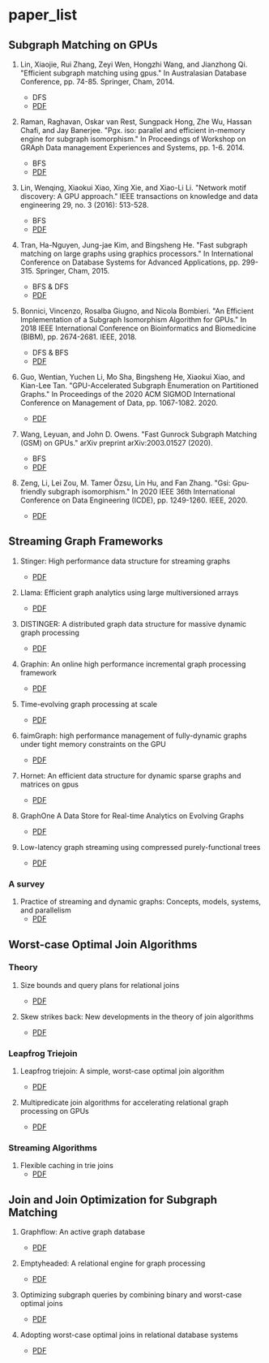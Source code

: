 # paper_list

## Subgraph Matching on GPUs

1. Lin, Xiaojie, Rui Zhang, Zeyi Wen, Hongzhi Wang, and Jianzhong Qi. "Efficient subgraph matching using gpus." In Australasian Database Conference, pp. 74-85. Springer, Cham, 2014.
    - DFS
    - [PDF](https://people.eng.unimelb.edu.au/jianzhongq/papers/ADC2014_SubgraphMatchingGPU.pdf)

2. Raman, Raghavan, Oskar van Rest, Sungpack Hong, Zhe Wu, Hassan Chafi, and Jay Banerjee. "Pgx. iso: parallel and efficient in-memory engine for subgraph isomorphism." In Proceedings of Workshop on GRAph Data management Experiences and Systems, pp. 1-6. 2014.
    - BFS
    - [PDF](https://dl.acm.org/doi/pdf/10.1145/2621934.2621939)

3. Lin, Wenqing, Xiaokui Xiao, Xing Xie, and Xiao-Li Li. "Network motif discovery: A GPU approach." IEEE transactions on knowledge and data engineering 29, no. 3 (2016): 513-528.
    - BFS
    - [PDF](https://ieeexplore.ieee.org/iel7/69/4358933/07468500.pdf)

4. Tran, Ha-Nguyen, Jung-jae Kim, and Bingsheng He. "Fast subgraph matching on large graphs using graphics processors." In International Conference on Database Systems for Advanced Applications, pp. 299-315. Springer, Cham, 2015.
    - BFS & DFS
    - [PDF](http://citeseerx.ist.psu.edu/viewdoc/download?doi=10.1.1.711.4777&rep=rep1&type=pdf)

5. Bonnici, Vincenzo, Rosalba Giugno, and Nicola Bombieri. "An Efficient Implementation of a Subgraph Isomorphism Algorithm for GPUs." In 2018 IEEE International Conference on Bioinformatics and Biomedicine (BIBM), pp. 2674-2681. IEEE, 2018.
    - DFS & BFS
    - [PDF](https://ieeexplore.ieee.org/iel7/8609864/8621069/08621444.pdf)

6. Guo, Wentian, Yuchen Li, Mo Sha, Bingsheng He, Xiaokui Xiao, and Kian-Lee Tan. "GPU-Accelerated Subgraph Enumeration on Partitioned Graphs." In Proceedings of the 2020 ACM SIGMOD International Conference on Management of Data, pp. 1067-1082. 2020.
    - [PDF](https://dl.acm.org/doi/pdf/10.1145/3318464.3389699)

7. Wang, Leyuan, and John D. Owens. "Fast Gunrock Subgraph Matching (GSM) on GPUs." arXiv preprint arXiv:2003.01527 (2020).
    - BFS
    - [PDF](https://arxiv.org/pdf/2003.01527)

8. Zeng, Li, Lei Zou, M. Tamer Özsu, Lin Hu, and Fan Zhang. "Gsi: Gpu-friendly subgraph isomorphism." In 2020 IEEE 36th International Conference on Data Engineering (ICDE), pp. 1249-1260. IEEE, 2020.
    - [PDF](https://ieeexplore.ieee.org/iel7/9093725/9101180/09101348.pdf)

## Streaming Graph Frameworks

1. Stinger: High performance data structure for streaming graphs
    - [PDF](https://ieeexplore.ieee.org/iel5/6393528/6408656/06408680.pdf)

2. Llama: Efficient graph analytics using large multiversioned arrays
    - [PDF](https://ieeexplore.ieee.org/iel7/7109453/7113253/07113298.pdf)

3. DISTINGER: A distributed graph data structure for massive dynamic graph processing
    - [PDF](https://ieeexplore.ieee.org/iel7/7347101/7363706/07363954.pdf)

4. Graphin: An online high performance incremental graph processing framework
    - [PDF](https://www.researchgate.net/profile/Theodore_Willke/publication/303786170_GraphIn_An_Online_High_Performance_Incremental_Graph_Processing_Framework/links/57521a5d08ae6807fafb769b.pdf)

5. Time-evolving graph processing at scale
    - [PDF](https://dl.acm.org/doi/pdf/10.1145/2960414.2960419)

6. faimGraph: high performance management of fully-dynamic graphs under tight memory constraints on the GPU
    - [PDF](https://markussteinberger.net/papers/faimGraph.pdf)

7. Hornet: An efficient data structure for dynamic sparse graphs and matrices on gpus
    - [PDF](https://ieeexplore.ieee.org/iel7/8534508/8547513/08547541.pdf)

8. GraphOne A Data Store for Real-time Analytics on Evolving Graphs
    - [PDF](https://dl.acm.org/doi/pdf/10.1145/3364180)

9. Low-latency graph streaming using compressed purely-functional trees
    - [PDF](https://dl.acm.org/doi/pdf/10.1145/3314221.3314598)

### A survey

1. Practice of streaming and dynamic graphs: Concepts, models, systems, and parallelism
    - [PDF](https://arxiv.org/pdf/1912.12740)

## Worst-case Optimal Join Algorithms

### Theory

1. Size bounds and query plans for relational joins
    - [PDF](https://ieeexplore.ieee.org/iel5/4690923/4690924/04691006.pdf)

2. Skew strikes back: New developments in the theory of join algorithms
    - [PDF](https://dl.acm.org/doi/pdf/10.1145/2590989.2590991)

### Leapfrog Triejoin

1. Leapfrog triejoin: A simple, worst-case optimal join algorithm
    - [PDF](http://citeseerx.ist.psu.edu/viewdoc/download?doi=10.1.1.761.4166&rep=rep1&type=pdf)

2. Multipredicate join algorithms for accelerating relational graph processing on GPUs
    - [PDF](http://adms-conf.org/2014/adms14_wu.pdf)

### Streaming Algorithms

1. Flexible caching in trie joins
    - [PDF](https://arxiv.org/pdf/1602.08721)

## Join and Join Optimization for Subgraph Matching

1. Graphflow: An active graph database
    - [PDF](https://dl.acm.org/doi/pdf/10.1145/3035918.3056445)

2. Emptyheaded: A relational engine for graph processing
    - [PDF](https://dl.acm.org/doi/pdf/10.1145/3129246)

3. Optimizing subgraph queries by combining binary and worst-case optimal joins
    - [PDF](https://arxiv.org/pdf/1903.02076)

4. Adopting worst-case optimal joins in relational database systems
    - [PDF](https://dl.acm.org/doi/pdf/10.14778/3407790.3407797)
